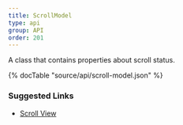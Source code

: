 ```yaml
---
title: ScrollModel
type: api
group: API
order: 201
---
```

A class that contains properties about scroll status.

{% docTable "source/api/scroll-model.json" %}

### Suggested Links

* [Scroll View](/doc/api/scroll-view.html)

